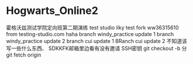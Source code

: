 # Hogwarts_Online2

霍格沃兹测试学院定向班第二期演练
test studio
liky test fork
ww36315610
from testing-studio.com
haha
branch windy_practice update 1
branch windy_practice update 2
branch cui update 1
BRanch cui update 2
不知道该写一些什么东西、
SDKKFK邮箱里边看有没有邀请
SSH密钥
git checkout -b 分
git fetch origin

